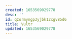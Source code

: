 ```yaml
---
created: 1653569029778
desc: ''
id: qzormyngp3yjbk12xgv85d6
title: Vultr
updated: 1653569029778
---
```

   
